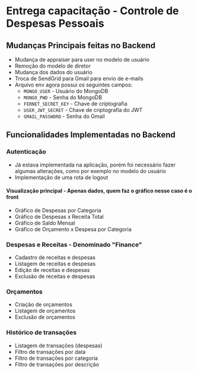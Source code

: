 # Entrega capacitação - Controle de Despesas Pessoais

## Mudanças Principais feitas no Backend

- Mudança de appraiser para user no modelo de usuário
- Remoção do modelo de diretor
- Mudança dos dados do usuário
- Troca de SendGrid para Gmail para envio de e-mails
- Arquivo env agora possui os seguintes campos: 
    - `MONGO_USER` - Usuário do MongoDB
    - `MONGO_PWD` - Senha do MongoDB
    - `FERNET_SECRET_KEY` - Chave de criptografia
    - `USER_JWT_SECRET` - Chave de criptografia do JWT
    - `GMAIL_PASSWORD` - Senha do Gmail

## Funcionalidades Implementadas no Backend

### Autenticação
- Já estava implementada na aplicação, porém foi necessário fazer algumas alterações, como por exemplo no modelo do usuário
- Implementação de uma rota de logout

#### Visualização principal - Apenas dados, quem faz o gráfico nesse caso é o front
- Gráfico de Despesas por Categoria
- Gráfico de Despesas x Receita Total
- Gráfico de Saldo Mensal
- Gráfico de Orçamento x Despesa por Categoria

### Despesas e Receitas - Denominado "Finance"
- Cadastro de receitas e despesas
- Listagem de receitas e despesas
- Edição de receitas e despesas
- Exclusão de receitas e despesas

### Orçamentos
- Criação de orçamentos
- Listagem de orçamentos
- Exclusão de orçamentos

### Histórico de transações
- Listagem de transações (despesas)
- Filtro de transações por data
- Filtro de transações por categoria
- Filtro de transações por descrição